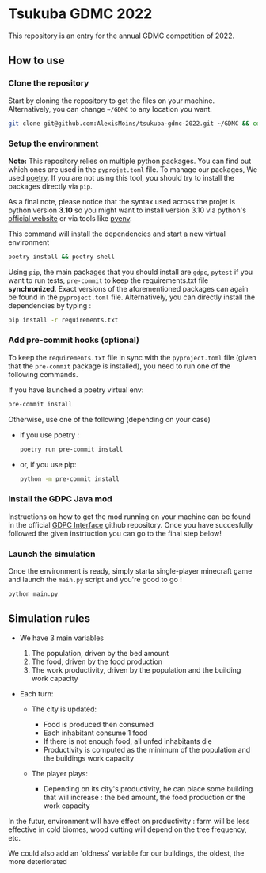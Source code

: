 # Tsukuba GDMC 2022

This repository is an entry for the annual GDMC competition of 2022.

## How to use

### Clone the repository

Start by cloning the repository to get the files on your machine. Alternatively, you can change `~/GDMC` to any location you want.

```bash
git clone git@github.com:AlexisMoins/tsukuba-gdmc-2022.git ~/GDMC && cd ~/GDMC
```

### Setup the environment

**Note:** This repository relies on multiple python packages. You can find out which ones are used in the `pyprojet.toml` file. To manage our packages, We used [poetry](https://python-poetry.org). If you are not using this tool, you should try to install the packages directly via `pip`.

As a final note, please notice that the syntax used across the projet is python version **3.10** so you might want to install version 3.10 via python's [official website](https://www.python.org) or via tools like [pyenv](https://github.com/pyenv/pyenv).

This command will install the dependencies and start a new virtual environment

```bash
poetry install && poetry shell
```

Using `pip`, the main packages that you should install are `gdpc`, `pytest` if you want to run tests, `pre-commit` to keep the requirements.txt file **synchronized**. Exact versions of the aforementioned packages can again be found in the `pyproject.toml` file. Alternatively, you can directly install the dependencies by typing :

```bash
pip install -r requirements.txt
```

### Add pre-commit hooks (optional)

To keep the `requirements.txt` file in sync with the `pyproject.toml` file (given that the `pre-commit` package is installed), you need to run one of the following commands.

If you have launched a poetry virtual env:

```bash
pre-commit install
```

Otherwise, use one of the following (depending on your case)
- if you use poetry :

  ```bash
  poetry run pre-commit install
  ```

- or, if you use pip:

  ```bash
  python -m pre-commit install
  ```


### Install the GDPC Java mod

Instructions on how to get the mod running on your machine can be found in the official [GDPC Interface](https://github.com/nilsgawlik/gdmc_http_interface/wiki/Installation) github repository. Once you have succesfully followed the given instrtuction you can go to the final step below!

### Launch the simulation

Once the environment is ready, simply starta single-player minecraft game and launch the `main.py` script and you're good to go !

```bash
python main.py
```

## Simulation rules

- We have 3 main variables
  1. The population, driven by the bed amount
  2. The food, driven by the food production
  3. The work productivity, driven by the population and the building work capacity


- Each turn:
  - The city is updated:
    - Food is produced then consumed
    - Each inhabitant consume 1 food
    - If there is not enough food, all unfed inhabitants die
    - Productivity is computed as the minimum of the population and the buildings work capacity


  - The player plays:
    - Depending on its city's productivity, he can place some building that will increase : the bed amount, the food production or the work capacity



In the futur, environment will have effect on productivity : farm will be less effective in cold biomes, wood cutting will depend on the tree frequency, etc.

We could also add an 'oldness' variable for our buildings, the oldest, the more deteriorated
